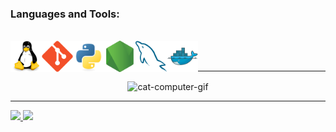 ### Languages and Tools:

<div style="display: inline_block"><br>
  <img src="https://raw.githubusercontent.com/devicons/devicon/master/icons/linux/linux-original.svg" alt="linux" align="left" width="50px" />
  <img src="https://raw.githubusercontent.com/devicons/devicon/master/icons/git/git-original.svg" alt="git" align="left" width="50px" />
  <img src="https://raw.githubusercontent.com/devicons/devicon/master/icons/python/python-original.svg" alt="python" align="left" width="50px" />
  <img src="https://raw.githubusercontent.com/devicons/devicon/master/icons/nodejs/nodejs-original.svg" alt="nodejs" align="left" width="50px" />
  <img src="https://raw.githubusercontent.com/devicons/devicon/master/icons/mysql/mysql-original.svg" alt="mysql" align="left" width="50px" />
  <img src="https://raw.githubusercontent.com/devicons/devicon/master/icons/docker/docker-original.svg" alt="docker" align="left" width="50px" />
</div>

<br />
<br />

---

<div align="center">
  <img align="center" alt="cat-computer-gif" src="https://cdn.discordapp.com/attachments/945086745802858598/1076253671630843914/cat-computer.gif">
</div>

---
<div>
  <a href="https://github.com/juan-formoso">
  <img height="180em" src="https://github-readme-stats.vercel.app/api?username=juan-formoso&show_icons=true&theme=onedark&include_all_commits=true&count_private=true"/>
  <img height="180em" src="https://github-readme-stats.vercel.app/api/top-langs/?username=juan-formoso&layout=compact&langs_count=7&theme=onedark"/>
</div>
